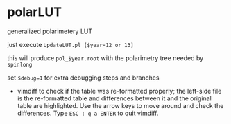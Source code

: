 # polarLUT
generalized polarimetery LUT

just execute `UpdateLUT.pl [$year=12 or 13]`

this will produce `pol_$year.root` with the polarimetry tree
needed by `spinlong`

set `$debug=1` for extra debugging steps and branches
 - vimdiff to check if the table was re-formatted properly; the left-side
   file is the re-formatted table and differences between it and the
   original table are highlighted. Use the arrow keys to move around and
   check the differences. Type `ESC : q a ENTER` to quit vimdiff.
